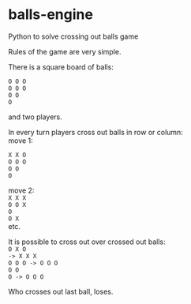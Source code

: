 # balls-engine
Python to solve crossing out balls game

Rules of the game are very simple. 

There is a square board of balls:<br/>

  <code>O O O</code><br/>
  <code>O O O</code><br/>
  <code>O O O</code><br/>
  
and two players.

In every turn players cross out balls in row or column:<br/>
move 1:<br/>

  <code>X X O</code><br/>
  <code>O O O</code><br/>
  <code>O O O</code><br/>

move 2:<br/>
  <code>X X X</code><br/>
  <code>O O X</code><br/>
  <code>O O X</code><br/>
etc.

It is possible to cross out over crossed out balls:<br/>
  <code>O X O -> X X X</code> <br/>
  <code>O O O -> O O O</code> <br/>
  <code>O O O -> O O O</code> <br/>
  
Who crosses out last ball, loses.
